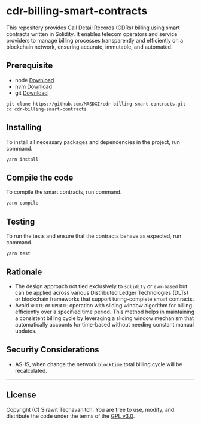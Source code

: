 # cdr-billing-smart-contracts

This repository provides Call Detail Records (CDRs) billing using smart contracts written in Solidity. It enables telecom operators and service providers to manage billing processes transparently and efficiently on a blockchain network, ensuring accurate, immutable, and automated.

## Prerequisite

- node [Download](https://nodejs.org/en/)
- nvm [Download](https://github.com/nvm-sh/nvm#installing-and-updating)
- git [Download](https://git-scm.com/)

```shell
git clone https://github.com/MASDXI/cdr-billing-smart-contracts.git
cd cdr-billing-smart-contracts
```

## Installing

To install all necessary packages and dependencies in the project, run command.

```
yarn install
```

## Compile the code

To compile the smart contracts, run command.

```
yarn compile
```

## Testing

To run the tests and ensure that the contracts behave as expected, run command.

```
yarn test
```

## Rationale

- The design approach not tied exclusively to `solidity` or `evm-based` but can be applied across various Distributed Ledger Technologies (DLTs) or blockchain frameworks that support turing-complete smart contracts.
- Avoid `WRITE` or `UPDATE` operation with sliding window algorithm for billing efficiently over a specified time period. This method helps in maintaining a consistent billing cycle by leveraging a sliding window mechanism that automatically accounts for time-based without needing constant manual updates.

## Security Considerations

- AS-IS, when change the network `blocktime` total billing cycle will be recalculated.

---

## License

Copyright (C) Sirawit Techavanitch. You are free to use, modify, and distribute the code under the terms of the [GPL v3.0](LICENSE).
